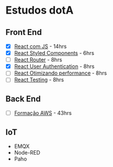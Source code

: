 # Estudos dotA

## Front End

- [x] [React com JS](https://cursos.alura.com.br/course/react-desenvolvendo-javascript) - 14hrs
- [x] [React Styled Components](https://cursos.alura.com.br/course/react-styled-components) - 6hrs
- [ ] [React Router](https://cursos.alura.com.br/course/react-router-navegacao-spa) - 8hrs
- [x] [React User Authentication](https://cursos.alura.com.br/course/react-autenticando-usuarios) - 8hrs
- [ ] [React Otimizando performance](https://cursos.alura.com.br/course/react-otimizando-performance) - 8hrs
- [ ] [React Testing](https://cursos.alura.com.br/course/react-automatizando-testes) - 8hrs

## Back End

- [ ] [Formação AWS](https://cursos.alura.com.br/formacao-amazon-web-services) - 43hrs

## IoT

- EMQX
- Node-RED
- Paho
<!--stackedit_data:
eyJoaXN0b3J5IjpbMTEzNzg0MTI1OSwxMzY3MzE2MjM1LDEyND
g2NDI3NDYsMTcwNjA3MTM4NCwtMjI2NzE5NTUxLC0xOTE2NjMw
MjI4XX0=
-->